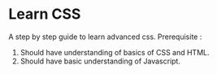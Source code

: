 # Learn CSS

A step by step guide to learn advanced css.
Prerequisite :
1. Should have understanding of basics of CSS and HTML.
2. Should have basic understanding of Javascript.

